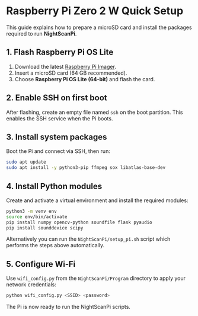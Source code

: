 # Raspberry Pi Zero 2 W Quick Setup

This guide explains how to prepare a microSD card and install the packages required to run **NightScanPi**.

## 1. Flash Raspberry Pi OS Lite
1. Download the latest [Raspberry Pi Imager](https://www.raspberrypi.com/software/).
2. Insert a microSD card (64 GB recommended).
3. Choose **Raspberry Pi OS Lite (64‑bit)** and flash the card.

## 2. Enable SSH on first boot
After flashing, create an empty file named `ssh` on the boot partition. This enables the SSH service when the Pi boots.

## 3. Install system packages
Boot the Pi and connect via SSH, then run:

```bash
sudo apt update
sudo apt install -y python3-pip ffmpeg sox libatlas-base-dev
```

## 4. Install Python modules
Create and activate a virtual environment and install the required modules:

```bash
python3 -m venv env
source env/bin/activate
pip install numpy opencv-python soundfile flask pyaudio
pip install sounddevice scipy
```

Alternatively you can run the `NightScanPi/setup_pi.sh` script which performs the steps above automatically.

## 5. Configure Wi‑Fi
Use `wifi_config.py` from the `NightScanPi/Program` directory to apply your network credentials:

```bash
python wifi_config.py <SSID> <password>
```

The Pi is now ready to run the NightScanPi scripts.
